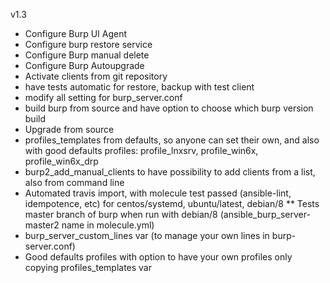 
v1.3

* Configure Burp UI Agent
* Configure burp restore service
* Configure Burp manual delete
* Configure Burp Autoupgrade
* Activate clients from git repository
* have tests automatic for restore, backup with test client
* modify all setting for burp_server.conf
* build burp from source and have option to choose which burp version build
* Upgrade from source
* profiles_templates from defaults, so anyone can set their own, and also with good defaults profiles: profile_lnxsrv, profile_win6x, profile_win6x_drp
* burp2_add_manual_clients to have possibility to add clients from a list, also from command line
* Automated travis import, with molecule test passed (ansible-lint, idempotence, etc) for centos/systemd, ubuntu/latest, debian/8
** Tests master branch of burp when run with debian/8 (ansible_burp_server-master2 name in molecule.yml)
* burp_server_custom_lines var (to manage your own lines in burp-server.conf)
* Good defaults profiles with option to have your own profiles only copying profiles_templates var
